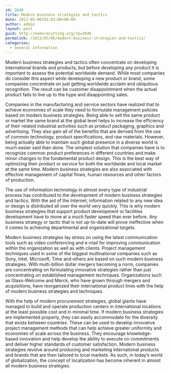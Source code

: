 ```yaml
---
id: 2646
title: Modern business strategies and tactics
date: 2013-05-06T03:03:00+00:00
author: admin
layout: post
guid: http://nomorecutting.org/?p=2646
permalink: /2013/05/06/modern-business-strategies-and-tactics/
categories:
  - General Information
---
```

Modern business strategies and tactics often concentrate on developing international brands and products, but before developing any product it is important to assess the potential worldwide demand. While most companies do consider this aspect while developing a new product or brand, some companies concentrate on just getting worldwide acclaim and ubiquitous recognition. The result can be customer disappointment when the actual product fails to live up to the hype and disappointing sales.

Companies in the manufacturing and service sectors have realized that to achieve economies of scale they need to formulate management policies based on modern business strategies. Being able to sell the same product or market the same brand at the global level helps to increase the efficiency of their related industrial activities such as product packaging, graphics and advertising. They also gain all of the benefits that are derived from the use of common technology, product specifications, and raw materials. However, being actually able to maintain such global presence in a diverse world is much easier said than done. The simplest solution that companies have is to recognize common product preferences in different countries and make minor changes to the fundamental product design. This is the best way of optimizing their product or service for both the worldwide and local market at the same time. Modern business strategies are also associated with effective management of capital flows, human resources and other factors of production.

The use of information technology in almost every type of industrial process has contributed to the development of modern business strategies and tactics. With the aid of the Internet, information related to any new idea or design is distributed all over the world very quickly. This is why modern business strategies that support product development or facilities development have to move at a much faster speed than ever before. Any business strategy or tactic that is not up-to-date will prove ineffective when it comes to achieving departmental and organizational targets.

Modern business strategies lay stress on using the latest communication tools such as video conferencing and e-mail for improving communication within the organization as well as with clients. Project management techniques used in some of the biggest multinational companies such as Sony, Intel, Microsoft, Time and others are based on such modern business strategies. With multi-billion dollar mergers becoming a norm, companies are concentrating on formulating innovative strategies rather than just concentrating on established management techniques. Organizations such as Glaxo-Welcome and Merck, who have grown through mergers and acquisitions, have reorganized their international product lines with the help of modern business strategies and techniques.

With the help of modern procurement strategies, global giants have managed to build and operate production centers in international locations at the least possible cost and in minimal time. If modern business strategies are implemented properly, they can easily accommodate for the diversity that exists between countries. These can be used to develop innovative project management methods that can help achieve greater uniformity and economies of scale across the business. They encourage knowledge-based innovation and help develop the ability to execute on commitments and deliver higher standards of customer satisfaction. Modern business strategies revolve around producing and marketing international products and brands that are then tailored to local markets. As such, in today&#8217;s world of globalization, the concept of localization has become inherent in almost all modern business strategies.
